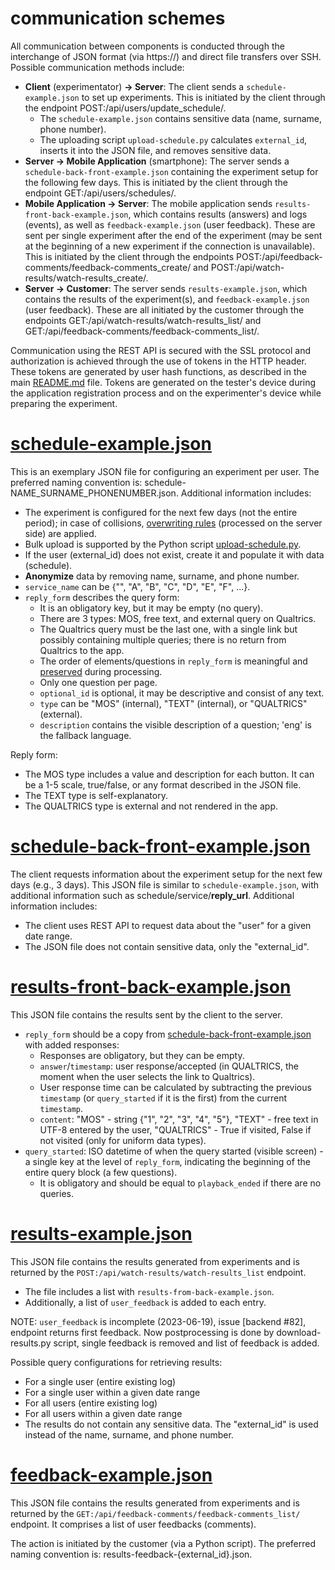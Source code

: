 # communication schemes

All communication between components is conducted through the interchange of JSON format (via https://) and direct file transfers over SSH. 
Possible communication methods include:
- **Client** (experimentator) **-> Server**: The client sends a `schedule-example.json` to set up experiments. This is initiated by the client through the endpoint POST:/api/users/update_schedule/.
  - The `schedule-example.json` contains sensitive data (name, surname, phone number).
  - The uploading script `upload-schedule.py` calculates `external_id`, inserts it into the JSON file, and removes sensitive data.
- **Server -> Mobile Application** (smartphone): The server sends a `schedule-back-front-example.json` containing the experiment setup for the following few days. This is initiated by the client through the endpoint GET:/api/users/schedules/.
- **Mobile Application -> Server**: The mobile application sends `results-front-back-example.json`, which contains results (answers) and logs (events), as well as `feedback-example.json` (user feedback). These are sent per single experiment after the end of the experiment (may be sent at the beginning of a new experiment if the connection is unavailable). This is initiated by the client through the endpoints POST:/api/feedback-comments/feedback-comments_create/ and POST:/api/watch-results/watch-results_create/.
- **Server -> Customer**: The server sends `results-example.json`, which contains the results of the experiment(s), and `feedback-example.json` (user feedback). These are all initiated by the customer through the endpoints GET:/api/watch-results/watch-results_list/ and GET:/api/feedback-comments/feedback-comments_list/.

Communication using the REST API is secured with the SSL protocol and authorization is achieved through the use of tokens in the HTTP header. These tokens are generated by user hash functions, as described in the main [README.md](../README.md) file. Tokens are generated on the tester's device during the application registration process and on the experimenter's device while preparing the experiment.

# [schedule-example.json](./json-templates/schedule-example.json)
This is an exemplary JSON file for configuring an experiment per user. The preferred naming convention is: schedule-NAME_SURNAME_PHONENUMBER.json. Additional information includes:
- The experiment is configured for the next few days (not the entire period); in case of collisions, [overwriting rules](./README_overwriting_rules.md) (processed on the server side) are applied.
- Bulk upload is supported by the Python script [upload-schedule.py](../client_scripts/scripts/upload-schedule.py).
- If the user (external_id) does not exist, create it and populate it with data (schedule).
- **Anonymize** data by removing name, surname, and phone number.
- `service_name` can be {"", "A", "B", "C", "D", "E", "F", ...}.
- `reply_form` describes the query form:
  - It is an obligatory key, but it may be empty (no query).
  - There are 3 types: MOS, free text, and external query on Qualtrics.
  - The Qualtrics query must be the last one, with a single link but possibly containing multiple queries; there is no return from Qualtrics to the app.
  - The order of elements/questions in `reply_form` is meaningful and [preserved](https://www.rfc-editor.org/rfc/rfc7159.html) during processing.
  - Only one question per page.
  - `optional_id` is optional, it may be descriptive and consist of any text.
  - `type` can be "MOS" (internal), "TEXT" (internal), or "QUALTRICS" (external).
  - `description` contains the visible description of a question; 'eng' is the fallback language.

Reply form:
- The MOS type includes a value and description for each button. It can be a 1-5 scale, true/false, or any format described in the JSON file.
- The TEXT type is self-explanatory.
- The QUALTRICS type is external and not rendered in the app.

# [schedule-back-front-example.json](./json-templates/schedule-back-front-example.json)
The client requests information about the experiment setup for the next few days (e.g., 3 days). This JSON file is similar to `schedule-example.json`, with additional information such as schedule/service/**reply_url**. Additional information includes:
- The client uses REST API to request data about the "user" for a given date range.
- The JSON file does not contain sensitive data, only the "external_id".

# [results-front-back-example.json](./json-templates/results-front-back-example.json)
This JSON file contains the results sent by the client to the server.
- `reply_form` should be a copy from [schedule-back-front-example.json](./json-templates/schedule-back-front-example.json) with added responses:
  - Responses are obligatory, but they can be empty.
  - `answer`/`timestamp`: user response/accepted (in QUALTRICS, the moment when the user selects the link to Qualtrics).
  - User response time can be calculated by subtracting the previous `timestamp` (or `query_started` if it is the first) from the current `timestamp`.
  - `content`: "MOS" - string {"1", "2", "3", "4", "5"}, "TEXT" - free text in UTF-8 entered by the user, "QUALTRICS" - True if visited, False if not visited (only for uniform data types).
- `query_started`: ISO datetime of when the query started (visible screen) - a single key at the level of `reply_form`, indicating the beginning of the entire query block (a few questions).
  - It is obligatory and should be equal to `playback_ended` if there are no queries.

# [results-example.json](./json-templates/results-example.json)
This JSON file contains the results generated from experiments and is returned by the `POST:/api/watch-results/watch-results_list` endpoint.
- The file includes a list with `results-from-back-example.json`.
- Additionally, a list of `user_feedback` is added to each entry.

NOTE: `user_feedback` is incomplete (2023-06-19), issue [backend #82], endpoint returns first feedback. Now postprocessing is done by download-results.py script, single feedback is removed and list of feedback is added.   

Possible query configurations for retrieving results:
- For a single user (entire existing log)
- For a single user within a given date range
- For all users (entire existing log)
- For all users within a given date range 
- The results do not contain any sensitive data. The "external_id" is used instead of the name, surname, and phone number.

# [feedback-example.json](./json-templates/feedback-example.json)
This JSON file contains the results generated from experiments and is returned by the `GET:/api/feedback-comments/feedback-comments_list/` endpoint. It comprises a list of user feedbacks (comments).

The action is initiated by the customer (via a Python script). The preferred naming convention is: results-feedback-{external_id}.json.
